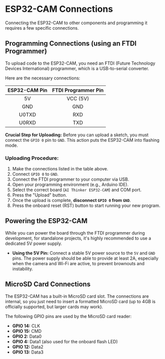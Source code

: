 
# ESP32-CAM Connections

Connecting the ESP32-CAM to other components and programming it requires a few specific connections.

## Programming Connections (using an FTDI Programmer)

To upload code to the ESP32-CAM, you need an FTDI (Future Technology Devices International) programmer, which is a USB-to-serial converter.

Here are the necessary connections:

| ESP32-CAM Pin | FTDI Programmer Pin |
| :---: | :---: |
| 5V | VCC (5V) |
| GND | GND |
| U0TXD | RXD |
| U0RXD | TXD |

**Crucial Step for Uploading:** Before you can upload a sketch, you must connect the `GPIO 0` pin to `GND`. This action puts the ESP32-CAM into flashing mode.

### Uploading Procedure:

1. Make the connections listed in the table above.
2. Connect `GPIO 0` to `GND`.
3. Connect the FTDI programmer to your computer via USB.
4. Open your programming environment (e.g., Arduino IDE).
5. Select the correct board (`AI Thinker ESP32-CAM`) and COM port.
6. Press the "Upload" button.
7. Once the upload is complete, **disconnect `GPIO 0` from `GND`**.
8. Press the onboard reset (RST) button to start running your new program.

## Powering the ESP32-CAM

While you can power the board through the FTDI programmer during development, for standalone projects, it's highly recommended to use a dedicated 5V power supply.

- **Using the 5V Pin:** Connect a stable 5V power source to the `5V` and `GND` pins. The power supply should be able to provide at least 2A, especially when the camera and Wi-Fi are active, to prevent brownouts and instability.

## MicroSD Card Connections

The ESP32-CAM has a built-in MicroSD card slot. The connections are internal, so you just need to insert a formatted MicroSD card (up to 4GB is officially supported, but larger cards may work).

The following GPIO pins are used by the MicroSD card reader:

- **GPIO 14:** CLK
- **GPIO 15:** CMD
- **GPIO 2:** Data0
- **GPIO 4:** Data1 (also used for the onboard flash LED)
- **GPIO 12:** Data2
- **GPIO 13:** Data3
